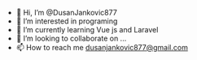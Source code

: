 - 👋 Hi, I’m @DusanJankovic877
- 👀 I’m interested in programing
- 🌱 I’m currently learning Vue js and Laravel
- 💞️ I’m looking to collaborate on ...
- 📫 How to reach me dusanjankovic877@gmail.com

<!---
DusanJankovic877/DusanJankovic877 is a ✨ special ✨ repository because its `README.md` (this file) appears on your GitHub profile.
You can click the Preview link to take a look at your changes.
--->
